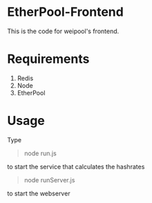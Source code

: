 # EtherPool-Frontend

This is the code for weipool's frontend.

# Requirements

1. Redis
2. Node
3. EtherPool

# Usage

Type

> node run.js

to start the service that calculates the hashrates

> node runServer.js

to start the webserver
